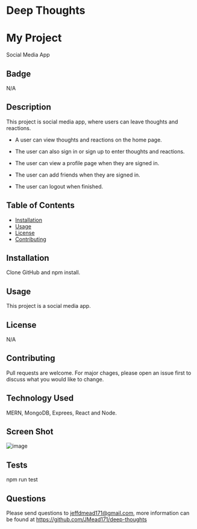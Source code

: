 # Deep Thoughts

# My Project
Social Media App
  

## Badge
N/A


## Description
This project is social media app, where users can leave thoughts and reactions.

- A user can view thoughts and reactions on the home page.

- The user can also sign in or sign up to enter thoughts and reactions.

- The user can view a profile page when they are signed in.

- The user can add friends when they are signed in.

- The user can logout when finished.


  
## Table of Contents
  
  * [Installation](#installation)
  * [Usage](#usage)
  * [License](#license)
  * [Contributing](#contributing)
  

## Installation
Clone GitHub and npm install.
  
  
## Usage 
This project is a social media app.


## License
N/A 
  

## Contributing
Pull requests are welcome. For major chages, please open an issue first to discuss what you would like to change.
  

## Technology Used
MERN, MongoDB, Exprees, React and Node.


## Screen Shot
![image](https://user-images.githubusercontent.com/64744763/99559942-50f38500-2993-11eb-9adf-d0280af4b7ea.png)


## Tests
npm run test

  
## Questions
Please send questions to jeffdmead171@gmail.com, more information can be found at https://github.com/JMead171/deep-thoughts